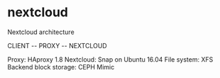 # nextcloud
Nextcloud architecture
         
CLIENT -- PROXY -- NEXTCLOUD 

Proxy: HAproxy 1.8
Nextcloud: Snap on Ubuntu 16.04
File system: XFS
Backend block storage: CEPH Mimic
